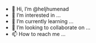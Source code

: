 - 👋 Hi, I’m @heljhumenad
- 👀 I’m interested in ...
- 🌱 I’m currently learning ...
- 💞️ I’m looking to collaborate on ...
- 📫 How to reach me ...

<!---
heljhumenad/heljhumenad is a ✨ special ✨ repository because its `README.md` (this file) appears on your GitHub profile.
You can click the Preview link to take a look at your changes.
--->
